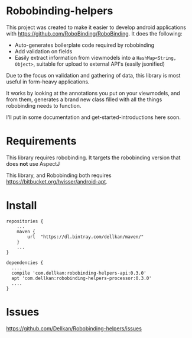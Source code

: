 # Robobinding-helpers
This project was created to make it easier to develop android applications with https://github.com/RoboBinding/RoboBinding.
It does the following:
 - Auto-generates boilerplate code required by robobinding
 - Add validation on fields
 - Easily extract information from viewmodels into a `HashMap<String, Object>`, 
 suitable for upload to external API's (easily jsonified)
 
 Due to the focus on validation and gathering of data, this library is most useful in form-heavy applications.
 
 It works by looking at the annotations you put on your viewmodels, and from them, generates a brand new class filled with 
 all the things robobinding needs to function.
 
 I'll put in some documentation and get-started-introductions here soon.

# Requirements
This library requires robobinding. It targets the robobinding version that does **not** use AspectJ

This library, and Robobinding both requires https://bitbucket.org/hvisser/android-apt.

# Install

    repositories {
  		...
  		maven {
  			url  "https://dl.bintray.com/dellkan/maven/"
  		}
  		...
    }
	
    dependencies {
      ....
      compile 'com.dellkan:robobinding-helpers-api:0.3.0'
  	  apt 'com.dellkan:robobinding-helpers-processor:0.3.0'
  	  ....
    }

# Issues
https://github.com/Dellkan/Robobinding-helpers/issues
